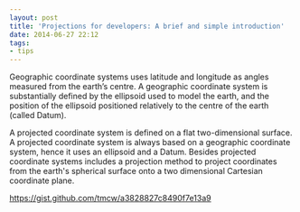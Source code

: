 ```yaml
---
layout: post
title: 'Projections for developers: A brief and simple introduction'
date: 2014-06-27 22:12
tags:
- tips
---
```

Geographic coordinate systems uses latitude and longitude as angles measured from the earth’s centre. A geographic coordinate system is substantially defined by the ellipsoid used to model the earth, and the position of the ellipsoid positioned relatively to the centre of the earth (called Datum).

A projected coordinate system is defined on a flat two-dimensional surface. A projected coordinate system is always based on a geographic coordinate system, hence it uses an ellipsoid and a Datum. Besides projected coordinate systems includes a projection method to project coordinates from the earth's spherical surface onto a two dimensional Cartesian coordinate plane.

https://gist.github.com/tmcw/a3828827c8490f7e13a9
